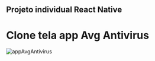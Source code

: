 ## Projeto individual React Native
# Clone tela app Avg Antivirus


![appAvgAntivirus](https://github.com/Aosil803/Trabalho-Individual-React-Native/assets/145231518/b4e0e29d-8c5d-47df-afcc-5b3058b9f5a4)
